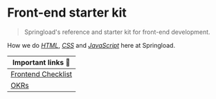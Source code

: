 # Front-end starter kit

> Springload's reference and starter kit for front-end development.

How we do [*HTML*](./html.md), [*CSS*](./css.md) and [*JavaScript*](./javascript.md) here at Springload.

| Important links :book:                                 |
|--------------------------------------------------------|
| [Frontend Checklist](./frontend-checklist.md) |
| [OKRs](./okr.md) |